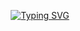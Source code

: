 <p align="center">
  <a href="https://git.io/typing-svg"><img src="https://readme-typing-svg.demolab.com?font=EB+Garamond&weight=800&size=28&duration=4000&pause=1000&random=false&width=435&lines=+CURRENTLY ON MAINTENANCE +x+BUG+BOT; THANKS FOR CHOOSING FORK UPDATING IT TODAY." alt="Typing SVG" /></a>
<p
